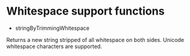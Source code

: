 # Whitespace support functions

- stringByTrimmingWhitespace

Returns a new string stripped of all whitespace on both sides.
Unicode whitespace characters are supported.